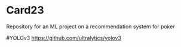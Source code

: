 # Card23
Repository for an ML project on a recommendation system for poker

#YOLOv3
https://github.com/ultralytics/yolov3

